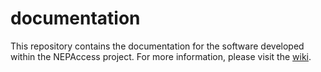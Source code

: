 # documentation

This repository contains the documentation for the software developed within the NEPAccess project. For more information, please visit the [wiki](https://github.com/NEPAccessProject/documentation/wiki).
